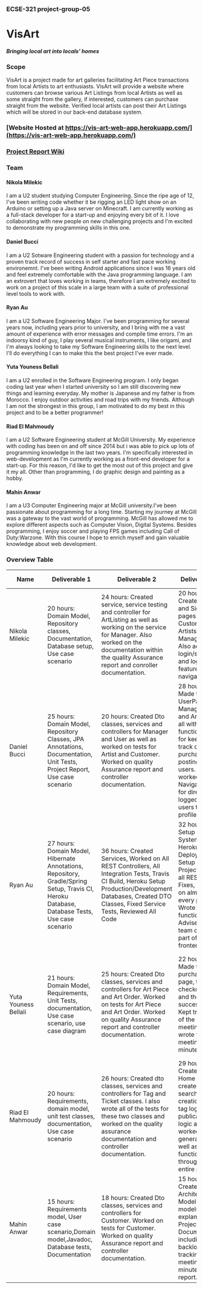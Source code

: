 ### ECSE-321 project-group-05

# VisArt

##### Bringing local art into locals' homes

### Scope
VisArt is a project made for art galleries facilitating Art Piece transactions from local Artists to art enthusiasts. VisArt will provide a website where customers can browse various Art Listings from local Artists as well as some straight from the gallery, if interested, customers can purchase straight from the website. Verified local artists can post their Art Listings which will be stored in our back-end database system.

### [Website Hosted at https://vis-art-web-app.herokuapp.com/](https://vis-art-web-app.herokuapp.com/)

### [Project Report Wiki](https://github.com/McGill-ECSE321-Fall2020/project-group-05/wiki)

### Team
#### Nikola Milekic
I am a U2 student studying Computer Engineering. Since the ripe age of 12, I've been writing code whether it be rigging an LED light show on an Arduino or setting up a Java server on Minecraft. I am currently working as a full-stack developer for a start-up and enjoying every bit of it. I love collaborating with new people on new challenging projects and I'm excited to demonstrate my programming skills in this one.
#### Daniel Bucci
I am a U2 Sotware Engineering student with a passion for technology and a proven track record of success in self starter and fast pace working environemnt. I've been writing Android applications since I was 16 years old and feel extremely comfortable with the Java programming language. I am an extrovert that loves working in teams, therefore I am extremely excited to work on a project of this scale in a large team with a suite of professional level tools to work with. 
#### Ryan Au
I am a U2 Software Engineering Major. I've been programming for several years now, including years prior to university, and I bring with me a vast amount of experience with error messages and compile time errors. I'm an indoorsy kind of guy, I play several musical instruments, I like origami, and I'm always looking to take my Software Engineering skills to the next level. I'll do everything I can to make this the best project I've ever made.
#### Yuta Youness Bellali
I am a U2 enrolled in the Software Engineering program. I only began coding last year when I started university so I am still discovering new things and learning everyday. My mother is Japanese and my father is from Morocco. I enjoy outdoor activities and road trips with my friends. Although I am not the strongest in this group, I am motivated to do my best in this project and to be a better programmer!
#### Riad El Mahmoudy
I am a U2 Software Engineering student at McGill University. My experience with coding has been on and off since 2014 but i was able to pick up lots of programming knowledge in the last two years. I'm specifically interested in web-development as I'm currently working as a front-end developer for a start-up. For this reason, I'd like to get the most out of this project and give it my all. Other than programming, I do graphic design and painting as a hobby.
#### Mahin Anwar
I am a U3 Computer Engineering major at McGill university.I've been passionate about programming for a long time. Starting my journey at McGill was a gateway to the vast world of programming. McGill has allowed me to explore different aspects such as Computer Vision, Digital Systems. Besides programming, I enjoy soccer and playing FPS games including Call of Duty:Warzone. With this course I hope to enrich myself and gain valuable knowledge about web development.

### Overview Table

|  Name |Deliverable 1 |  Deliverable 2 | Deliverable 3   |Deliverable 4   | Deliverable 5
|---|---|---|---|---|---|
| Nikola Milekic        | 20 hours: Domain Model, Repository classes, Documentation, Database setup, Use case scenario | 24 hours: Created service, service testing and controller for ArtListing as well as working on the service for Manager. Also worked on the documentation within the quality Assurance report and conroller documentation.  | 20 hours: Created Login and Sign-Up pages for Customers, Artists and Managers. Also added login/signup and logout feature into the navigation bar.  |   |
| Daniel Bucci          | 25 hours: Domain Model, Repository Classes, JPA Annotations, Documentation, Unit Tests, Project Report, Use case scenario  | 20 hours: Created Dto classes, services and controllers for Manager and User as well as worked on tests for Artist and Customer. Worked on quality Assurance report and controller documentation. | 28 hours: Made the UserPage, ManagerPage and ArtistPage all with crucial functionality for keeping track of purchases and postings for all users. Also worked on Navigation bar for directing logged in users to their profile page   | 20 hours: Worked on HttpUtils class, RecyclerView Adapters, Login Page, MainActivity, ListingActivity and Authentication  | 4 hours: Worked on the appeal to customer section and the slides
| Ryan Au               | 27 hours: Domain Model, Hibernate Annotations, Repository, Gradle/Spring Setup, Travis CI, Heroku Database, Database Tests, Use case scenario| 36 hours: Created Services, Worked on All REST Controllers, All Integration Tests, Travis CI Build, Heroku Setup Production/Development Databases, Created DTO Classes, Fixed Service Tests, Reviewed All Code | 32 hours: Setup Build System, Heroku Deployment, Setup Vue Project, Made all REST API Fixes, Worked on almost every page, Wrote helper functions, Advised the team on any part of the frontend  |   |
| Yuta Youness Bellali  | 21 hours: Domain Model, Requirements, Unit Tests, documentation, Use case scenario, use case diagram   | 25 hours: Created Dto classes, services and controllers for Art Piece and Art Order. Worked on tests for Art Piece and Art Order. Worked on quality Assurance report and controller documentation.  | 22 hours: Made the purchase page, the checkout page and the order success page. Kept tracked of the meetings and wrote the meeting minutes.|15 hours: Implemented the add favorite functionality in the art listing page, Created the Order Success page, Worked on the checkout page| 3 hours: Worked on the slides, prepared presentation for the mobile section.
|  Riad El Mahmoudy     | 20 hours: Requirements, domain model, unit test classes, documentation, Use case scenario |  26 hours: Created dto classes, services and controllers for Tag and Ticket classes. I also wrote all of the tests for these two classes and worked on the quality assurance documentation and controller documentation. | 29 hours: Created the Home Page UI, created the search, listing creation, the tag logic, the publication logic and worked on the general UI as well as some functionality throughout the entire project.  |   13 hours: Worked on the purchase art method and buy art buttons in the checkout activity file|
|  Mahin Anwar          | 15 hours: Requirements model, User case scenario,Domain model,Javadoc, Database tests, Documentation | 18 hours: Created Dto classes, services and controllers for Customer. Worked on tests for Customer. Worked on quality Assurance report and controller documentation.  | 15 hours: Created the Architecture Model(3 models) with explanation. Project Documentation including backlog,issue tracking, meeting minutes, report.  |   |
